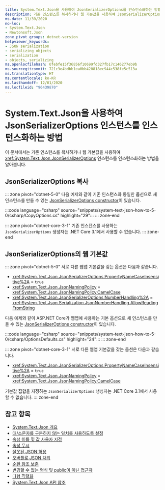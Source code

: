 ```yaml
---
title: System.Text.Json을 사용하여 JsonSerializerOptions를 인스턴스화하는 방법
description: 기존 인스턴스를 복사하거나 웹 기본값을 사용하여 JsonSerializerOptions 인스턴스를 인스턴스화하는 방법을 알아봅니다.
ms.date: 11/30/2020
no-loc:
- System.Text.Json
- Newtonsoft.Json
zone_pivot_groups: dotnet-version
helpviewer_keywords:
- JSON serialization
- serializing objects
- serialization
- objects, serializing
ms.openlocfilehash: 0febfe15f36856f10699fd327fb17c146277eb9b
ms.sourcegitcommit: 721c3e4bdbb1ea0bb420818ec944c538fe5c513a
ms.translationtype: HT
ms.contentlocale: ko-KR
ms.lasthandoff: 12/01/2020
ms.locfileid: "96439870"
---
```

# <a name="how-to-instantiate-jsonserializeroptions-instances-with-no-locsystemtextjson"></a>System.Text.Json을 사용하여 JsonSerializerOptions 인스턴스를 인스턴스화하는 방법

이 문서에서는 기존 인스턴스를 복사하거나 웹 기본값을 사용하여 <xref:System.Text.Json.JsonSerializerOptions> 인스턴스를 인스턴스화하는 방법을 알아봅니다.

## <a name="copy-jsonserializeroptions"></a>JsonSerializerOptions 복사

::: zone pivot="dotnet-5-0"
다음 예제와 같이 기존 인스턴스와 동일한 옵션으로 새 인스턴스를 만들 수 있는 [JsonSerializerOptions constructor](xref:System.Text.Json.JsonSerializerOptions.%23ctor(System.Text.Json.JsonSerializerOptions))이 있습니다.

:::code language="csharp" source="snippets/system-text-json-how-to-5-0/csharp/CopyOptions.cs" highlight="29":::
::: zone-end

::: zone pivot="dotnet-core-3-1"
기존 인스턴스를 사용하는 `JsonSerializerOptions` 생성자는 .NET Core 3.1에서 사용할 수 없습니다.
::: zone-end

## <a name="web-defaults-for-jsonserializeroptions"></a>JsonSerializerOptions의 웹 기본값

::: zone pivot="dotnet-5-0"
서로 다른 웹앱 기본값을 갖는 옵션은 다음과 같습니다.

* <xref:System.Text.Json.JsonSerializerOptions.PropertyNameCaseInsensitive%2A> = `true`
* <xref:System.Text.Json.JsonNamingPolicy> = <xref:System.Text.Json.JsonNamingPolicy.CamelCase>
* <xref:System.Text.Json.JsonSerializerOptions.NumberHandling%2A> = <xref:System.Text.Json.Serialization.JsonNumberHandling.AllowReadingFromString>

다음 예제와 같이 ASP.NET Core가 웹앱에 사용하는 기본 옵션으로 새 인스턴스를 만들 수 있는 [JsonSerializerOptions constructor](xref:System.Text.Json.JsonSerializerOptions.%23ctor(System.Text.Json.JsonSerializerDefaults)?view=net-5.0&preserve-view=true)이 있습니다.

:::code language="csharp" source="snippets/system-text-json-how-to-5-0/csharp/OptionsDefaults.cs" highlight="24":::
::: zone-end

::: zone pivot="dotnet-core-3-1"
서로 다른 웹앱 기본값을 갖는 옵션은 다음과 같습니다.

* <xref:System.Text.Json.JsonSerializerOptions.PropertyNameCaseInsensitive%2A> = `true`
* <xref:System.Text.Json.JsonNamingPolicy> = <xref:System.Text.Json.JsonNamingPolicy.CamelCase>

기본값 집합을 지정하는 `JsonSerializerOptions` 생성자는 .NET Core 3.1에서 사용할 수 없습니다.
::: zone-end

## <a name="see-also"></a>참고 항목

* [System.Text.Json 개요](system-text-json-overview.md)
* [대/소문자를 구분하지 않는 일치를 사용하도록 설정](system-text-json-character-casing.md)
* [속성 이름 및 값 사용자 지정](system-text-json-customize-properties.md)
* [속성 무시](system-text-json-ignore-properties.md)
* [잘못된 JSON 허용](system-text-json-invalid-json.md)
* [오버플로 JSON 처리](system-text-json-handle-overflow.md)
* [순환 참조 보존](system-text-json-preserve-references.md)
* [변경할 수 없는 형식 및 public이 아닌 접근자](system-text-json-immutability.md)
* [다형 직렬화](system-text-json-polymorphism.md)
* [System.Text.Json API 참조](xref:System.Text.Json)
